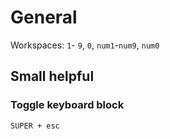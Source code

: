 # General
Workspaces: `1`- `9`, `0`, `num1`-`num9`, `num0`

## Small helpful
### Toggle keyboard block

`SUPER + esc`
